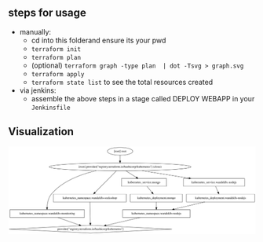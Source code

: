 ## steps for usage
- manually:
	- cd into this folderand ensure its your pwd
	- ```terraform init```
	- ```terraform plan```
	- (optional) ```terraform graph -type plan  | dot -Tsvg > graph.svg```
	- ```terraform apply```
	- ```terraform state list``` to see the total resources created
- via jenkins:
	- assemble the above steps in a stage called DEPLOY WEBAPP in your ```Jenkinsfile```

## Visualization
![plan graph](graph.svg)
